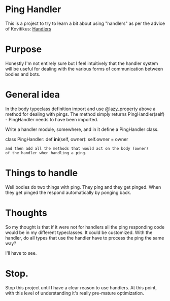 # Ping Handler
This is a project to try to learn a bit about using "handlers" as per the 
advice of Kovitikus: [Handlers](https://github.com/kovitikus/hecate/blob/master/docs/evennia/Handlers.md)

# Purpose
Honestly I'm not entirely sure but I feel intuitively that the handler system
will be useful for dealing with the various forms of communication between
bodies and bots.

# General idea
In the body typeclass definition import and use @lazy_property 
above a method for dealing with pings.
The method simply returns PingHandler(self)  - PingHandler needs to have been
imported.

Write a handler module, somewhere, and in it define a PingHandler class.

  class PingHandler:
	def __ini__(self, owner):
		self.owner = owner

	and then add all the methods that would act on the body (owner)
	of the handler when handling a ping.

# Things to handle
Well bodies do two things with ping. They ping and they get pinged. When they
get pinged the respond automatically by ponging back. 


# Thoughts
So my thought is that if it were not for handlers all the ping responding 
code would be in my different typeclasses. It could be customized. With the 
handler, do all types that use the handler have to process the ping the
same way?

I'll have to see.

# Stop.
Stop this project until I have a clear reason to use handlers. At this point, with this level of understanding it's really pre-mature optimization.

